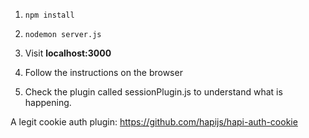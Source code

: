 1. `npm install`

2. `nodemon server.js`

3. Visit **localhost:3000**

4. Follow the instructions on the browser

5. Check the plugin called sessionPlugin.js to understand what is happening.



A legit cookie auth plugin:
https://github.com/hapijs/hapi-auth-cookie
